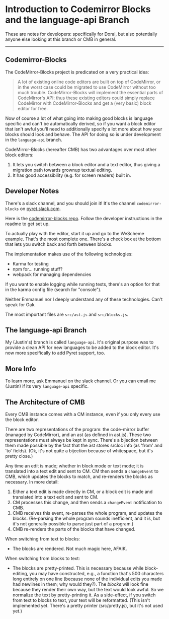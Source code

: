 # Introduction to Codemirror Blocks and the language-api Branch

These are notes for developers: specifically for Dorai, but also
potentially anyone else looking at this branch or CMB in general.

------


## Codemirror-Blocks

The CodeMirror-Blocks project is predicated on a very practical idea:

> A lot of existing online code editors are built on top of
> CodeMirror, or in the worst case could be migrated to use CodeMirror
> without too much trouble. CodeMirror-Blocks will implement the
> essential parts of CodeMirror's API: thus these existing editors
> could simply replace CodeMirror with CodeMirror-Blocks and get a
> (very basic) block editor for free.

Now of course a lot of what going into making good blocks is language
specific and can't be automatically derived, so if you want a block
editor that isn't awful you'll need to additionally specify a lot more
about how your blocks should look and behave. The API for doing so is
under development in the `language-api` branch.


CodeMirror-Blocks (hereafter CMB) has two advantages over most other
block editors:

1. It lets you switch between a block editor and a text editor, thus
   giving a migration path towards grownup textual editing.
2. It has good accessibility (e.g. for screen readers) built in.


## Developer Notes

There's a slack channel, and you should join it! It's the channel
`codemirror-blocks` on [pyret.slack.com](https://pyret.slack.com).

Here is the
[codemirror-blocks repo](https://github.com/bootstrapworld/codemirror-blocks).
Follow the developer instructions in the readme to get set up.

To actually play with the editor, start it up and go to the WeScheme
example. That's the most complete one. There's a check box at the
bottom that lets you switch back and forth between blocks.

The implementation makes use of the following technologies:

- Karma for testing
- npm for... running stuff?
- webpack for managing dependencies

If you want to enable logging while running tests, there's an option
for that in the karma config file (search for "console").

Neither Emmanuel nor I deeply understand any of these technologies.
Can't speak for Oak.

The most important files are `src/ast.js` and `src/blocks.js`.


## The language-api Branch

My (Justin's) branch is called `language-api`. It's original purpose
was to provide a clean API for new languages to be added to the block
editor. It's now more specifically to add Pyret support, too.


## More Info

To learn more, ask Emmanuel on the slack channel. Or you can email me
(Justin) if its very `language-api` specific.


## The Architecture of CMB

Every CMB instance comes with a CM instance, even if you only every
use the block editor.

There are two representations of the program: the code-mirror buffer
(managed by CodeMirror), and an ast (as defined in ast.js). These two
representations must always be kept in sync. There's a bijection
between them made possible by the fact that the ast stores srcloc info
(as 'from' and 'to' fields). (Ok, it's not quite a bijection because
of whitespace, but it's pretty close.)

Any time an edit is made; whether in block mode or text mode; it is
translated into a text edit and sent to CM. CM then sends a
`changeEvent` to CMB, which updates the blocks to match, and
re-renders the blocks as necessary. In more detail:

1. Either a text edit is made directly in CM, or a block edit is made
   and translated into a text edit and sent to CM.
2. CM processes this change, and then sends a `changeEvent`
   notification to CMB.
3. CMB receives this event, re-parses the whole program, and updates
   the blocks. (Re-parsing the whole program sounds inefficient, and
   it is, but it's not generally possible to parse just part of a
   program.)
4. CMB re-renders the parts of the blocks that have changed.

When switching from text to blocks:

- The blocks are rendered. Not much magic here, AFAIK.

When switching from blocks to text:

- The blocks are pretty-printed. This is necessary because while
  block-editing, you may have constructed, e.g., a function that's 500
  characters long entirely on one line (because none of the individual
  edits you made had newlines in them; why would they?). The _blocks_
  will look fine because they render their own way, but the text would
  look awful. So we normalize the text by pretty-printing it. As a
  side-effect, if you switch from text to blocks to text, your text
  will be reformatted. (This isn't implemented yet. There's a pretty
  printer (src/pretty.js), but it's not used yet.)
